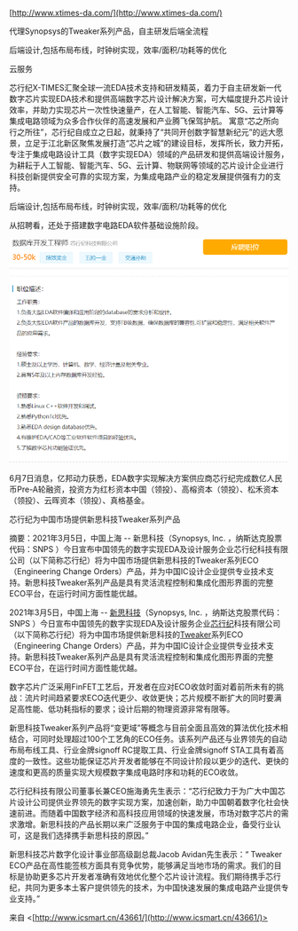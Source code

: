 [http://www.xtimes-da.com/](http://www.xtimes-da.com/)

代理Synopsys的Tweaker系列产品，自主研发后端全流程

后端设计,包括布局布线，时钟树实现，效率/面积/功耗等的优化

云服务

芯行纪X-TIMES汇聚全球一流EDA技术支持和研发精英，着力于自主研发新一代数字芯片实现EDA技术和提供高端数字芯片设计解决方案，可大幅度提升芯片设计效率，并助力实现芯片一次性快速量产，在人工智能、智能汽车、5G、云计算等集成电路领域为众多合作伙伴的高速发展和产业腾飞保驾护航。 寓意“芯之所向 行之所往”，芯行纪自成立之日起，就秉持了“共同开创数字智慧新纪元”的远大愿景，立足于江北新区聚焦发展打造“芯片之城”的建设目标，发挥所长，致力开拓，专注于集成电路设计工具（数字实现EDA）领域的产品研发和提供高端设计服务，为耕耘于人工智能、智能汽车、5G、云计算、物联网等领域的芯片设计企业进行科技创新提供安全可靠的实现方案，为集成电路产业的稳定发展提供强有力的支持。

后端设计,包括布局布线，时钟树实现，效率/面积/功耗等的优化

从招聘看，还处于搭建数字电路EDA软件基础设施阶段。

![数 据 库 开 发 工 程 师](docs/EDA/EDA企业/公司/attachments/芯行纪/87cf602ac4514f48f22a48c48f8e40e3_MD5.png)

6月7日消息，亿邦动力获悉，EDA数字实现解决方案供应商芯行纪完成数亿人民币Pre-A轮融资，投资方为红杉资本中国（领投）、高榕资本（领投）、松禾资本（领投）、云晖资本（领投）、真格基金。

芯行纪为中国市场提供新思科技Tweaker系列产品

摘要：2021年3月5日，中国上海 -- 新思科技（Synopsys, Inc. ，纳斯达克股票代码：SNPS ）今日宣布中国领先的数字实现EDA及设计服务企业芯行纪科技有限公司（以下简称芯行纪）将为中国市场提供新思科技的Tweaker系列ECO（Engineering Change Orders）产品，并为中国IC设计企业提供专业技术支持。新思科技Tweaker系列产品是具有灵活流程控制和集成化图形界面的完整ECO平台，在运行时间方面性能优越。

2021年3月5日，中国上海 -- [新思科技](http://www.icsmart.cn/tag/%e6%96%b0%e6%80%9d%e7%a7%91%e6%8a%80/)（Synopsys, Inc. ，纳斯达克股票代码：SNPS ）今日宣布中国领先的数字实现EDA及设计服务企业[芯行纪](http://www.icsmart.cn/tag/%e8%8a%af%e8%a1%8c%e7%ba%aa/)科技有限公司（以下简称芯行纪）将为中国市场提供新思科技的[Tweaker](http://www.icsmart.cn/tag/tweaker/)系列ECO（Engineering Change Orders）产品，并为中国IC设计企业提供专业技术支持。新思科技Tweaker系列产品是具有灵活流程控制和集成化图形界面的完整ECO平台，在运行时间方面性能优越。

数字芯片广泛采用FinFET工艺后，开发者在应对ECO收敛时面对着前所未有的挑战：流片时间趋紧要求ECO迭代更少、收敛更快；芯片规模不断扩大的同时要满足高性能、低功耗指标的要求；设计后期的物理资源非常有限等。

新思科技Tweaker系列产品将“变更域”等概念与目前全面且高效的算法优化技术相结合，可同时处理超过100个工艺角的ECO任务。该系列产品还与业界领先的自动布局布线工具、行业金牌signoff RC提取工具、行业金牌signoff STA工具有着高度的一致性。这些功能保证芯片开发者能够在不同设计阶段以更少的迭代、更快的速度和更高的质量实现大规模数字集成电路时序和功耗的ECO收敛。

芯行纪科技有限公司董事长兼CEO施海勇先生表示：“芯行纪致力于为广大中国芯片设计公司提供业界领先的数字实现方案，加速创新，助力中国朝着数字化社会快速前进。而随着中国数字经济和高科技应用领域的快速发展，市场对数字芯片的需求激增。新思科技的产品长期以来广泛服务于中国的集成电路企业，备受行业认可，这是我们选择携手新思科技的原因。”

新思科技芯片数字化设计事业部高级副总裁Jacob Avidan先生表示：“ Tweaker ECO产品在高性能签核方面具有竞争优势，能够满足当地市场的需求。我们的目标是协助更多芯片开发者准确有效地优化整个芯片设计流程。我们期待携手芯行纪，共同为更多本土客户提供领先的技术，为中国快速发展的集成电路产业提供专业支持。”

来自 <[http://www.icsmart.cn/43661/](http://www.icsmart.cn/43661/)>